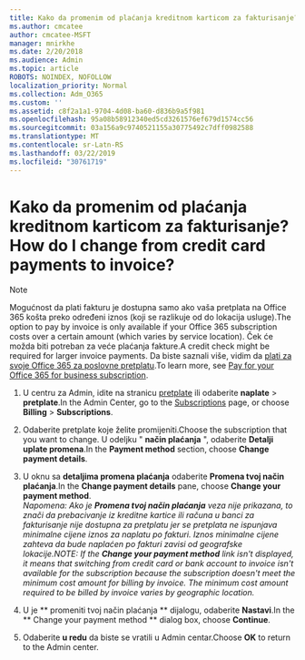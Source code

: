```yaml
---
title: Kako da promenim od plaćanja kreditnom karticom za fakturisanje?
ms.author: cmcatee
author: cmcatee-MSFT
manager: mnirkhe
ms.date: 2/20/2018
ms.audience: Admin
ms.topic: article
ROBOTS: NOINDEX, NOFOLLOW
localization_priority: Normal
ms.collection: Adm_O365
ms.custom: ''
ms.assetid: c8f2a1a1-9704-4d08-ba60-d836b9a5f981
ms.openlocfilehash: 95a08b58912340ed5cd3261576ef679d1574cc56
ms.sourcegitcommit: 03a156a9c9740521155a30775492c7dff0982588
ms.translationtype: MT
ms.contentlocale: sr-Latn-RS
ms.lasthandoff: 03/22/2019
ms.locfileid: "30761719"
---
```

# <a name="how-do-i-change-from-credit-card-payments-to-invoice"></a><span data-ttu-id="572fc-102">Kako da promenim od plaćanja kreditnom karticom za fakturisanje?</span><span class="sxs-lookup"><span data-stu-id="572fc-102">How do I change from credit card payments to invoice?</span></span>

> [!NOTE]
> <span data-ttu-id="572fc-103">Mogućnost da plati fakturu je dostupna samo ako vaša pretplata na Office 365 košta preko određeni iznos (koji se razlikuje od do lokacija usluge).</span><span class="sxs-lookup"><span data-stu-id="572fc-103">The option to pay by invoice is only available if your Office 365 subscription costs over a certain amount (which varies by service location).</span></span> <span data-ttu-id="572fc-104">Ček će možda biti potreban za veće plaćanja fakture.</span><span class="sxs-lookup"><span data-stu-id="572fc-104">A credit check might be required for larger invoice payments.</span></span> <span data-ttu-id="572fc-105">Da biste saznali više, vidim da [plati za svoje Office 365 za poslovne pretplatu](https://support.office.com/article/734f4aab-df2d-4e9b-8cb1-691910bde216).</span><span class="sxs-lookup"><span data-stu-id="572fc-105">To learn more, see [Pay for your Office 365 for business subscription](https://support.office.com/article/734f4aab-df2d-4e9b-8cb1-691910bde216).</span></span> 
  
1. <span data-ttu-id="572fc-106">U centru za Admin, idite na stranicu [pretplate](https://go.microsoft.com/fwlink/p/?linkid=842054) ili odaberite **naplate** \> **pretplate**.</span><span class="sxs-lookup"><span data-stu-id="572fc-106">In the Admin Center, go to the [Subscriptions](https://go.microsoft.com/fwlink/p/?linkid=842054) page, or choose **Billing** \> **Subscriptions**.</span></span>
    
2. <span data-ttu-id="572fc-107">Odaberite pretplate koje želite promijeniti.</span><span class="sxs-lookup"><span data-stu-id="572fc-107">Choose the subscription that you want to change.</span></span> <span data-ttu-id="572fc-108">U odeljku " **način plaćanja** ", odaberite **Detalji uplate promena**.</span><span class="sxs-lookup"><span data-stu-id="572fc-108">In the **Payment method** section, choose **Change payment details**.</span></span>
    
3. <span data-ttu-id="572fc-109">U oknu sa **detaljima promena plaćanja** odaberite **Promena tvoj način plaćanja**.</span><span class="sxs-lookup"><span data-stu-id="572fc-109">In the **Change payment details** pane, choose **Change your payment method**.</span></span>
<br><span data-ttu-id="572fc-110">*Napomena: Ako je **Promena tvoj način plaćanja** veza nije prikazana, to znači da prebacivanje iz kreditne kartice ili računa u banci za fakturisanje nije dostupna za pretplatu jer se pretplata ne ispunjava minimalne cijene iznos za naplatu po fakturi. Iznos minimalne cijene zahteva da bude naplaćen po fakturi zavisi od geografske lokacije.*</span><span class="sxs-lookup"><span data-stu-id="572fc-110">*NOTE: If the **Change your payment method** link isn't displayed, it means that switching from credit card or bank account to invoice isn't available for the subscription because the subscription doesn't meet the minimum cost amount for billing by invoice. The minimum cost amount required to be billed by invoice varies by geographic location.*</span></span>
  
4. <span data-ttu-id="572fc-111">U je \*\* promeniti tvoj način plaćanja \*\* dijalogu, odaberite **Nastavi**.</span><span class="sxs-lookup"><span data-stu-id="572fc-111">In the \*\* Change your payment method \*\* dialog box, choose **Continue**.</span></span>
    
5. <span data-ttu-id="572fc-112">Odaberite **u redu** da biste se vratili u Admin centar.</span><span class="sxs-lookup"><span data-stu-id="572fc-112">Choose **OK** to return to the Admin center.</span></span> 
   